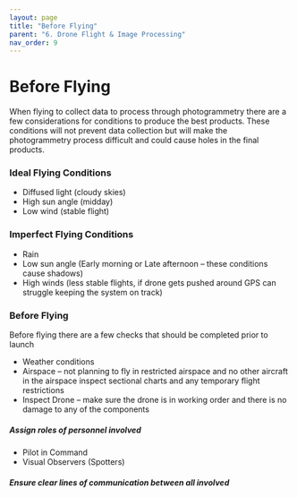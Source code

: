 ```yaml
---
layout: page
title: "Before Flying"
parent: "6. Drone Flight & Image Processing"
nav_order: 9
---
```

# Before Flying 

When flying to collect data to process through photogrammetry there are a few considerations for conditions to produce the best products.  These conditions will not prevent data collection but will make the photogrammetry process difficult and could cause holes in the final products.  

### Ideal Flying Conditions
* Diffused light (cloudy skies)
* High sun angle (midday)
* Low wind (stable flight)

### Imperfect Flying Conditions
* Rain
* Low sun angle (Early morning or Late afternoon – these conditions cause shadows)
* High winds (less stable flights, if drone gets pushed around GPS can struggle keeping the system on track)

### Before Flying
Before flying there are a few checks that should be completed prior to launch
* Weather conditions
* Airspace – not planning to fly in restricted airspace and no other aircraft in the airspace inspect sectional charts and any temporary flight restrictions
* Inspect Drone – make sure the drone is in working order and there is no damage to any of the components

##### Assign roles of personnel involved
* Pilot in Command
* Visual Observers (Spotters)
##### Ensure clear lines of communication between all involved
